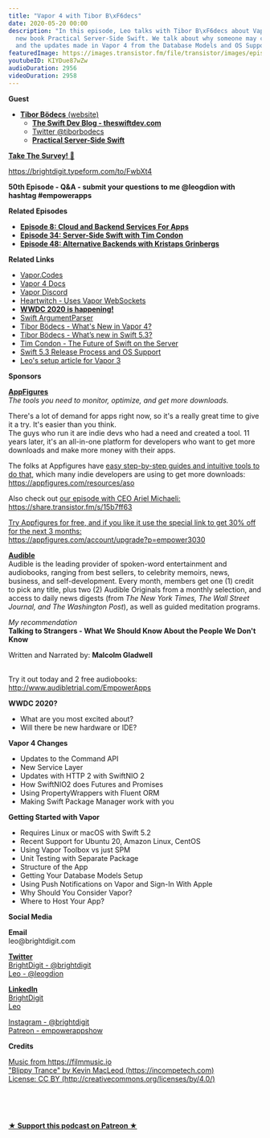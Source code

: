 ```yaml
---
title: "Vapor 4 with Tibor B\xF6decs"
date: 2020-05-20 00:00
description: "In this episode, Leo talks with Tibor B\xF6decs about Vapor 4 and his
  new book Practical Server-Side Swift. We talk about why someone may choose Vapor
  and the updates made in Vapor 4 from the Database Models and OS Support."
featuredImage: https://images.transistor.fm/file/transistor/images/episode/251313/full_1589892290-artwork.jpg
youtubeID: KIYDue87wZw
audioDuration: 2956
videoDuration: 2958
---
```

<p><b>Guest</b></p><ul><li>
<a href="https://t.co/w9s0Xj5sKK?amp=1"><strong>Tibor Bödecs</strong> (website)</a><ul>
<li><a href="https://theswiftdev.com"><strong>The Swift Dev Blog - theswiftdev.com</strong></a></li>
<li><a href="https://twitter.com/tiborbodecs">Twitter @tiborbodecs</a></li>
<li><a href="https://gumroad.com/l/practical-server-side-swift/5uwzmqq"><strong>Practical Server-Side Swift</strong></a></li>
</ul>
</li></ul><p><b><a href="https://brightdigit.typeform.com/to/FwbXt4">Take The Survey! 🙏</a></b></p><p><a href="https://brightdigit.typeform.com/to/FwbXt4">https://brightdigit.typeform.com/to/FwbXt4</a></p><p><strong>50th Episode - Q&amp;A - submit your questions to me @leogdion with hashtag #empowerapps</strong></p><p><b>Related Episodes</b></p><ul>
<li><a href="https://share.transistor.fm/s/ffcb9fc1"><strong>Episode 8: Cloud and Backend Services For Apps</strong></a></li>
<li><a href="https://share.transistor.fm/s/bf0516f2"><strong>Episode 34: Server-Side Swift with Tim Condon</strong></a></li>
<li><a href="https://share.transistor.fm/s/fca974ca"><strong>Episode 48: Alternative Backends with Kristaps Grinbergs</strong></a></li>
</ul><p><b>Related Links</b></p><ul>
<li><a href="https://vapor.codes">Vapor.Codes</a></li>
<li><a href="https://docs.vapor.codes/4.0/">Vapor 4 Docs</a></li>
<li><a href="https://discord.gg/vapor">Vapor Discord</a></li>
<li>
<a href="https://heartwitch.app/">Heartwitch - Uses Vapor WebSockets</a> </li>
<li><a href="https://developer.apple.com/wwdc20/"><strong>WWDC 2020 is happening!</strong></a></li>
<li><a href="https://github.com/apple/swift-argument-parser">Swift ArgumentParser</a></li>
<li><a href="https://theswiftdev.com/whats-new-in-vapor-4/">Tibor Bödecs - What's New in Vapor 4?</a></li>
<li><a href="https://theswiftdev.com/whats-new-in-swift-5-3/">Tibor Bödecs - What’s new in Swift 5.3?</a></li>
<li><a href="https://www.timc.dev/posts/future-of-server-side-swift/">Tim Condon - The Future of Swift on the Server</a></li>
<li><a href="https://swift.org/blog/5-3-release-process/">Swift 5.3 Release Process and OS Support</a></li>
<li><a href="https://learningswift.brightdigit.com/vapor-heroku-ubuntu-setup-deploy/">Leo's setup article for Vapor 3</a></li>
</ul><p><b>Sponsors</b></p><p><a href="https://appfigures.com/account/upgrade?p=empower3030"><strong>AppFigures</strong></a><strong><br></strong><em>The tools you need to monitor, optimize, and get more downloads.</em><strong></strong></p><p>There's a lot of demand for apps right now, so it's a really great time to give it a try. It's easier than you think.<br>The guys who run it are indie devs who had a need and created a tool. 11 years later, it's an all-in-one platform for developers who want to get more downloads and make more money with their apps.</p><p>The folks at Appfigures have <a href="https://appfigures.com/resources/aso">easy step-by-step guides and intuitive tools to do that</a>, which many indie developers are using to get more downloads:<br><a href="https://appfigures.com/resources/aso">https://appfigures.com/resources/aso</a></p><p>Also check out <a href="https://share.transistor.fm/s/15b7ff63">our episode with CEO Ariel Michaeli:<br>https://share.transistor.fm/s/15b7ff63</a></p><p><a href="https://appfigures.com/account/upgrade?p=empower3030">Try Appfigures for free, and if you like it use the special link to get 30% off for the next 3 months:</a><a href="https://www.linode.com/?r=97e09acbd5d304d87dadef749491d245e71c74e7"><br></a><a href="https://appfigures.com/account/upgrade?p=empower3030">https://appfigures.com/account/upgrade?p=empower3030</a></p><p><a href="http://www.audibletrial.com/EmpowerApps"><strong>Audible</strong></a><strong><br></strong>Audible is the leading provider of spoken-word entertainment and audiobooks, ranging from best sellers, to celebrity memoirs, news, business, and self-development. Every month, members get one (1) credit to pick any title, plus two (2) Audible Originals from a monthly selection, and access to daily news digests (from <em>The New York Times, The Wall Street Journal, and The Washington Post</em>), as well as guided meditation programs.</p><p><em>My recommendation</em><br><strong>Talking to Strangers - What We Should Know About the People We Don't Know</strong></p><p>Written and Narrated by: <strong>Malcolm Gladwell</strong></p><p><br>Try it out today and 2 free audiobooks:<br><a href="http://www.audibletrial.com/EmpowerApps">http://www.audibletrial.com/EmpowerApps</a></p><p><b>WWDC 2020?</b></p><ul>
<li>What are you most excited about?</li>
<li>Will there be new hardware or IDE?</li>
</ul><p><b>Vapor 4 Changes</b></p><ul>
<li>Updates to the Command API</li>
<li>New Service Layer</li>
<li>Updates with HTTP 2 with SwiftNIO 2</li>
<li>How SwiftNIO2 does Futures and Promises</li>
<li>Using PropertyWrappers with Fluent ORM</li>
<li>Making Swift Package Manager work with you</li>
</ul><p><b>Getting Started with Vapor</b></p><ul>
<li>Requires Linux or macOS with Swift 5.2</li>
<li>Recent Support for Ubuntu 20, Amazon Linux, CentOS</li>
<li>Using Vapor Toolbox vs just SPM</li>
<li>Unit Testing with Separate Package </li>
<li>Structure of the App</li>
<li>Getting Your Database Models Setup</li>
<li>Using Push Notifications on Vapor and Sign-In With Apple</li>
<li>Why Should You Consider Vapor?</li>
<li>Where to Host Your App?</li>
</ul><p><b>Social Media</b></p><p><strong>Email</strong><br>leo@brightdigit.com</p><p><a href="https://twitter.com/brightdigit"><strong>Twitter </strong><br>BrightDigit - @brightdigit</a><br><a href="https://twitter.com/leogdion">Leo - @leogdion</a></p><p><a href="https://www.linkedin.com/company/bright-digit"><strong>LinkedIn</strong><br>BrightDigit</a><br><a href="https://www.linkedin.com/in/leogdion/">Leo</a></p><p><a href="https://www.instagram.com/brightdigit/">Instagram - @brightdigit</a><br><a href="https://www.patreon.com/empowerappsshow">Patreon - empowerappshow</a></p><p><b>Credits</b></p><p><a href="https://filmmusic.io/">Music from https://filmmusic.io</a><br><a href="https://incompetech.com/">"Blippy Trance" by Kevin MacLeod (https://incompetech.com)</a><br><a href="http://creativecommons.org/licenses/by/4.0/">License: CC BY (http://creativecommons.org/licenses/by/4.0/)</a></p><p><br></p><p><br></p><p><strong><a rel="payment" title="★ Support this podcast on Patreon ★" href="https://www.patreon.com/empowerappsshow">★ Support this podcast on Patreon ★</a></strong></p>
      